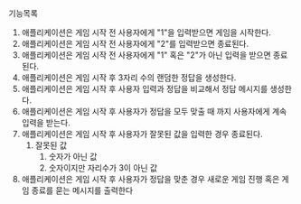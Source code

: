 기능목록
1. 애플리케이션은 게임 시작 전 사용자에게 "1"을 입력받으면 게임을 시작한다.
2. 애플리케이션은 게임 시작 전 사용자에게 "2"를 입력받으면 종료된다.
3. 애플리케이션은 게임 시작 전 사용자에게 "1" 혹은 "2"가 아닌 입력을 받으면 종료된다.
4. 애플리케이션은 게임 시작 후 3자리 수의 랜덤한 정답을 생성한다.
5. 애플리케이션은 게임 시작 후 사용자 입력과 정답을 비교해서 정답 메시지를 생성한다.
6. 애플리케이션은 게임 시작 후 사용자가 정답을 모두 맞출 때 까지 사용자에게 계속 입력을 받는다.
7. 애플리케이션은 게임 시작 후 사용자가 잘못된 값을 입력한 경우 종료된다.
    1. 잘못된 값
        1. 숫자가 아닌 값
        2. 숫자이지만 자리수가 3이 아닌 값
8. 애플리케이션은 게임 시작 후 사용자가 정답을 맞춘 경우 새로운 게임 진행 혹은 게임 종료를 묻는 메시지를 출력한다
